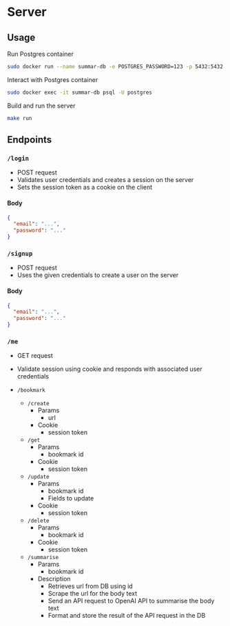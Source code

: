 # Server

## Usage

Run Postgres container

```bash
sudo docker run --name summar-db -e POSTGRES_PASSWORD=123 -p 5432:5432 -d postgres
```

Interact with Postgres container

```bash
sudo docker exec -it summar-db psql -U postgres
```

Build and run the server

```bash
make run
```

## Endpoints

### `/login`

- POST request
- Validates user credentials and creates a session on the server
- Sets the session token as a cookie on the client

#### Body

```json
{
  "email": "...",
  "password": "..."
}
```

### `/signup`

- POST request
- Uses the given credentials to create a user on the server

#### Body

```json
{
  "email": "...",
  "password": "..."
}
```

### `/me`

- GET request
- Validate session using cookie and responds with associated user credentials

- `/bookmark`
  - `/create`
    - Params
      - url
    - Cookie
      - session token
  - `/get`
    - Params
      - bookmark id
    - Cookie
      - session token
  - `/update`
    - Params
      - bookmark id
      - Fields to update
    - Cookie
      - session token
  - `/delete`
    - Params
      - bookmark id
    - Cookie
      - session token
  - `/summarise`
    - Params
      - bookmark id
    - Description
      - Retrieves url from DB using id
      - Scrape the url for the body text
      - Send an API request to OpenAI API to summarise the body text
      - Format and store the result of the API request in the DB
